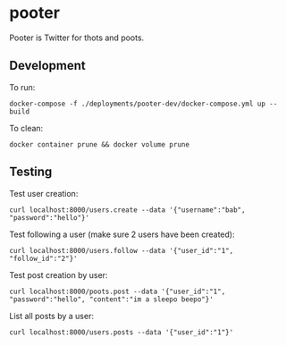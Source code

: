 # pooter

Pooter is Twitter for thots and poots.

## Development

To run:

```
docker-compose -f ./deployments/pooter-dev/docker-compose.yml up --build
```

To clean:

```
docker container prune && docker volume prune
```

## Testing

Test user creation:

```
curl localhost:8000/users.create --data '{"username":"bab", "password":"hello"}'
```

Test following a user (make sure 2 users have been created):

```
curl localhost:8000/users.follow --data '{"user_id":"1", "follow_id":"2"}'
```

Test post creation by user:

```
curl localhost:8000/poots.post --data '{"user_id":"1", "password":"hello", "content":"im a sleepo beepo"}'
```

List all posts by a user:

```
curl localhost:8000/users.posts --data '{"user_id":"1"}'
```
